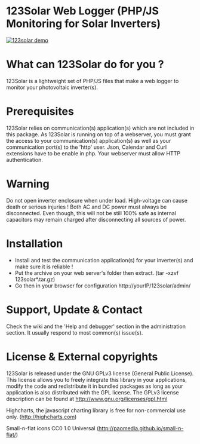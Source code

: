 # 123Solar Web Logger (PHP/JS Monitoring for Solar Inverters)

[![123solar demo](https://filedn.eu/lA1ykXBhnSe0rOKmNzxOM2H/images/123s/123ss.png)](https://youtu.be/S6DIP39dG7s "123solar demo")

# What can 123Solar do for you ?
123Solar is a lightweight set of PHP/JS files that make a web logger to monitor your photovoltaic inverter(s).
    
# Prerequisites
123Solar relies on communication(s) application(s) which are not included in this package.
As 123Solar is running on top of a webserver, you must grant the access to your communication(s) application(s) as well as your communication port(s) to the 'http' user.
Json, Calendar and Curl extensions have to be enable in php. Your webserver must allow HTTP authentication.
  
# Warning
Do not open inverter enclosure when under load. High-voltage can cause death or serious injuries !
Both AC and DC power must always be disconnected. Even though, this will not be still 100% safe as internal capacitors may remain charged after disconnecting all sources of power.

# Installation
- Install and test the communication application(s) for your inverter(s) and make sure it is reliable !
- Put the archive on your web server's folder then extract. (tar -xzvf 123solar*.tar.gz)
- Go then in your browser for configuration http://yourIP/123solar/admin/

# Support, Update & Contact
Check the wiki and the 'Help and debugger' section in the administration section. It usually respond to most common(s) issue(s).
  
# License & External copyrights
123Solar is released under the GNU GPLv3 license (General Public License).
This license allows you to freely integrate this library in your applications, modify the code and redistribute it in bundled packages as long as your application is also distributed with the GPL license. 
The GPLv3 license description can be found at http://www.gnu.org/licenses/gpl.html

Highcharts, the javascript charting library is free for non-commercial use only. (http://highcharts.com)

Small-n-flat icons CC0 1.0 Universal (http://paomedia.github.io/small-n-flat/)
